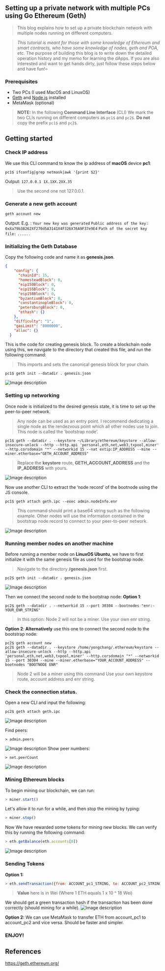 ## Setting up a private network with multiple PCs using Go Ethereum (Geth)




> This blog explains how to set up a private blockchain network with multiple nodes running on different computers.

> _This tutorial is meant for those with some knowledge of Ethereum and smart contracts, who have some knowledge of nodes, geth and POA, etc._
> The purpose of building this blog is to write down the detailed operation history and my memo for learning the dApps.
> If you are also interested and want to get hands dirty, just follow these steps below and have fun!~

### Prerequisites
- Two PCs (I used MacOS and LinuxOS)
- [Geth](https://geth.ethereum.org/docs/install-and-build/installing-geth) and [Node.js](https://nodejs.org/en/) installed
- MetaMask (optional)


> **NOTE:** In the following **Command Line Interface** (CLI) We mark the two CLIs running on different computers as `pc1$` and `pc2$`. 
> **Do not** copy the prefix `pc1$` and `pc2$`. 

## Getting started

### Check IP address
We use this CLI command to know the ip address of **macOS** device **pc1**:
```linux
pc1$ ifconfig|grep netmask|awk '{print $2}'
```
Output:
`127.0.0.1
1X.1XX.2XX.35`
> Use the second one not 127.0.0.1.

### Generate a new geth account
```linux
geth account new
```
Output:
E.g. :
`Your new key was generated`
`Public address of the key:`   `0xXa79b38262Xf270d5A3141X4F326X76A9F37e9E4`
`Path of the secret key file:`
`......` 

### Initializing the Geth Database
Copy the following code and name it as **genesis.json**.
```json
{
    "config": {
      "chainId": 15,
      "homesteadBlock": 0,
      "eip150Block": 0,
      "eip155Block": 0,
      "eip158Block": 0,
      "byzantiumBlock": 0,
      "constantinopleBlock": 0,
      "petersburgBlock": 0,
      "ethash": {}
    },
    "difficulty": "1",
    "gasLimit": "8000000",
    "alloc": {}
  }
```
This is the code for creating genesis block.
To create a blockchain node using this, we navigate to the directory that created this file, and run the following command: 

> This imports and sets the canonical genesis block for your chain.
```linux
pc1$ geth init --datadir . genesis.json
```

![Image description](https://dev-to-uploads.s3.amazonaws.com/uploads/articles/njfir8ldzo7d39dnsgmb.png)

### Setting up networking
Once node is initialized to the desired genesis state, it is time to set up the peer-to-peer network. 

> Any node can be used as an entry point. I recommend dedicating a single node as the rendezvous point which all other nodes use to join. This node is called the ‘bootstrap node’. 

```linux
pc1$ geth --datadir . --keystore ~/Library/ethereum/keystore --allow-insecure-unlock --http --http.api 'personal,eth,net,web3,txpool,miner' --http.corsdomain "*" --networkid 15 --nat extip:IP_ADDRESS --mine --miner.etherbase="GETH_ACCOUNT_ADDRESS" 
```

> Replace the **keystore** route, **GETH_ACCOUNT_ADDRESS** and the **IP_ADDRESS** with yours.

![Image description](https://dev-to-uploads.s3.amazonaws.com/uploads/articles/xthgu9fi7sjyuvcqal9a.png)

Now use another CLI to extract the ‘node record’ of the bootnode using the JS console.
```linux
pc1$ geth attach geth.ipc --exec admin.nodeInfo.enr
```
> This command should print a base64 string such as the following example. Other nodes will use the information contained in the bootstrap node record to connect to your peer-to-peer network.

![Image description](https://dev-to-uploads.s3.amazonaws.com/uploads/articles/dgp66anysjf2o8g2r119.png)

### Running member nodes on another machine
Before running a member node on **LinuxOS Ubuntu**, we have to first initialize it with the same genesis file as used for the bootstrap node.
> Navigate to the directory **/genesis.json** first.
```linux
pc2$ geth init --datadir . genesis.json
```

![Image description](https://dev-to-uploads.s3.amazonaws.com/uploads/articles/xc3zr8mv5dcz67dqkb8j.png)

Then we connect the second node to the bootstrap node:
**Option 1**:
```linux
pc2$ geth --datadir . --networkid 15 --port 30304 --bootnodes "enr:-YOUR_ENR_STRING"
```
> In this option:
> Node 2 will not be a miner.
> Use your own enr string.

**Option 2**:
**Alternatively** use this one to connect the second node to the bootstrap node:
```linux
pc2$ geth account new
pc2$ geth --datadir . --keystore /home/yongchang/.ethereum/keystore --allow-insecure-unlock --http --http.api 'personal,eth,net,web3,txpool,miner' --http.corsdomain "*" --networkid 15 --port 30304 --mine --miner.etherbase="YOUR_ACCOUNT_ADDRESS" --bootnodes "BOOTNODE ENR"
```
> Node 2 will be a miner using this command
> Use your own keystore route, account address and enr string.

### Check the connection status.

Open a new CLI and input the following:
```linux
pc2$ geth attach geth.ipc
```

![Image description](https://dev-to-uploads.s3.amazonaws.com/uploads/articles/19y759q7qi3luld44pnm.png)

Find peers:
```linux
> admin.peers
```

![Image description](https://dev-to-uploads.s3.amazonaws.com/uploads/articles/w0il6i08jw3s8nv98h0f.png)
Show peer numbers:
```linux
> net.peerCount
```

![Image description](https://dev-to-uploads.s3.amazonaws.com/uploads/articles/xgjld4rt2x2wyggn0n01.png)


### Mining Ethereum blocks
To begin mining our blockchain, we can run:
```javascript
> miner.start()
```
Let's allow it to run for a while, and then stop the mining by typing:
```javascript
> miner.stop()
```

Now We have rewarded some tokens for mining new blocks. We can verify this by running the following command:
```javascript
> eth.getBalance(eth.accounts[0])
```

![Image description](https://dev-to-uploads.s3.amazonaws.com/uploads/articles/2rhyc3680lxi1nxa0jqo.png)

### Sending Tokens
**Option 1:**
```javascript
> eth.sendTransaction({from: ACCOUNT_pc1_STRING, to: ACCOUNT_pc2_STRING, value: 5000})
```
> **Value** here is in Wei (Where 1 ETH equals 1 x 10 ^ 18 Wei)

We should get a green transaction hash if the transaction has been done correctly (should mining for a while).
![Image description](https://dev-to-uploads.s3.amazonaws.com/uploads/articles/pi83kyutpekqyengbdr2.png)

**Option 2:**
We can use MetaMask to transfer ETH from account_pc1 to account_pc2 and vice versa. Should be faster and simpler.

### ENJOY!


## References

https://geth.ethereum.org/


